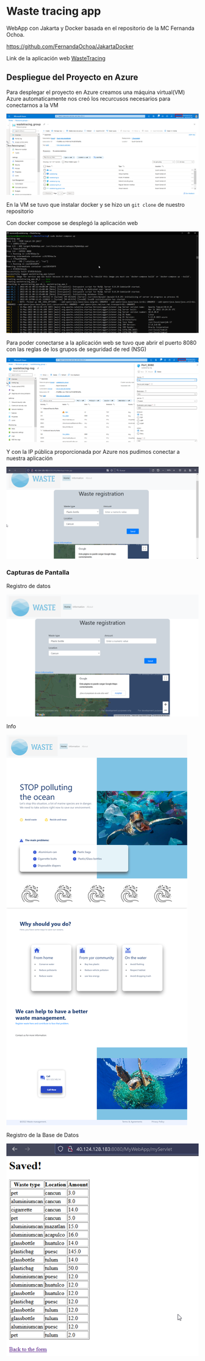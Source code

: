 # Waste tracing app

WebApp con Jakarta y Docker basada en el repositorio de la MC Fernanda Ochoa.

https://github.com/FernandaOchoa/JakartaDocker

Link de la aplicación web [WasteTracing](http://40.124.128.183:8080/MyWebApp/)

<h2>Despliegue del Proyecto en Azure</h2>

Para desplegar el proyecto en Azure creamos una máquina virtual(VM)
<br>
Azure automaticamente nos creó los recurcusos necesarios para conectarnos a la VM

![imagen](./azure/azure.png)

En la VM se tuvo que instalar docker y se hizo un ``` git clone ``` de nuestro repositorio

Con docker compose se desplegó la aplicación web

![imagen](./azure/docker%20azure.png)

Para poder conectarse a la aplicación web se tuvo que abrir el puerto 8080 con las reglas de los grupos de seguridad de red (NSG)

![imagen](./azure/puertos.png)

Y con la IP pública proporcionada por Azure nos pudimos conectar a nuestra aplicación

![imagen](./azure/pagina.png)


<h3> Capturas de Pantalla </h3>

Registro de datos

![imagen](./azure/despligue.png)

Info 

![imagen](./azure/despliegueinfo.png)

Registro de la Base de Datos

![imagen](./azure/basededatos.png)